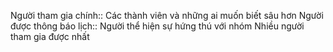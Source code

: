 Người tham gia chính:: Các thành viên và những ai muốn biết sâu hơn
Người được thông báo lịch:: Người thể hiện sự hứng thú với nhóm
Nhiều người tham gia được nhất